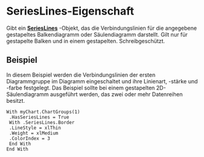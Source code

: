 
# SeriesLines-Eigenschaft

Gibt ein  **[SeriesLines](958145eb-8801-b285-b3b4-99fd7b7882ed.md)** -Objekt, das die Verbindungslinien für die angegebene gestapeltes Balkendiagramm oder Säulendiagramm darstellt. Gilt nur für gestapelte Balken und in einem gestapelten. Schreibgeschützt.


## Beispiel

In diesem Beispiel werden die Verbindungslinien der ersten Diagrammgruppe im Diagramm eingeschaltet und ihre Linienart, -stärke und -farbe festgelegt. Das Beispiel sollte bei einem gestapelten 2D-Säulendiagramm ausgeführt werden, das zwei oder mehr Datenreihen besitzt.


```
With myChart.ChartGroups(1) 
 .HasSeriesLines = True 
 With .SeriesLines.Border 
 .LineStyle = xlThin 
 .Weight = xlMedium 
 .ColorIndex = 3 
 End With 
End With
```

